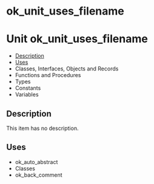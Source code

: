 # ok\_unit\_uses\_filename


# Unit ok\_unit\_uses\_filename

- [Description](#PasDoc-Description)
- [Uses](#PasDoc-Uses)
- Classes, Interfaces, Objects and Records
- Functions and Procedures
- Types
- Constants
- Variables

<span id="PasDoc-Description"/>

## Description
This item has no description.

<span id="PasDoc-Uses"/>

## Uses
- ok\_auto\_abstract
- Classes
- ok\_back\_comment

